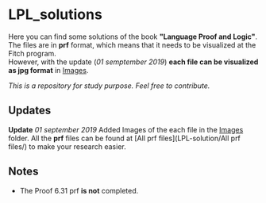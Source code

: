 # LPL_solutions
Here you can find some solutions of the book __"Language Proof and Logic"__.  
The files are in __prf__ format, which means that it needs to be visualized at the Fitch program.  
However, with the update (_01 semptember 2019_) __each file can be visualized as jpg format__ in [Images](LPL-Solutions/Images).  
  
_This is a repository for study purpose. Feel free to contribute._

## Updates

__Update__ _01 september 2019_ Added Images of the each file in the [Images](LPL-Solutions/Images/) folder. All the __prf__ files can be found at [All prf files](LPL-solution/All prf files/) to make your research easier.

## Notes 

- The Proof 6.31 prf __is not__ completed.
